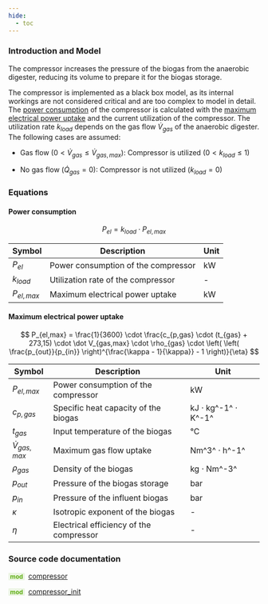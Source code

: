 ```yaml
---
hide:
  - toc
---
```


### Introduction and Model

The compressor increases the pressure of the biogas from the anaerobic digester, reducing its volume to prepare it for the biogas storage.

The compressor is implemented as a black box model, as its internal workings are not considered critical and are too complex to model in detail. The [power consumption](#power-consumption) of the compressor is calculated with the [maximum electrical power uptake](#maximum-electrical-power-uptake) and the current utilization of the compressor. The utilization rate $k_{load}$ depends on the gas flow $\dot V_{gas}$ of the anaerobic digester. The following cases are assumed:

- Gas flow ($0 \lt \dot V_{gas} \le \dot V_{gas,max}$): Compressor is utilized ($0 \lt k_{load} \le 1$)

- No gas flow ($\dot Q_{gas} = 0$): Compressor is not utilized ($k_{load} = 0$)


### Equations

#### Power consumption

$$
P_{el} = k_{load} \cdot P_{el,max}
$$

| Symbol | Description | Unit |
| ------ | ----------- | ---- |
| $P_{el}$ | Power consumption of the compressor | kW |
| $k_{load}$ | Utilization rate of the compressor | - |
| $P_{el,max}$ | Maximum electrical power uptake | kW |


#### Maximum electrical power uptake

$$
P_{el,max} = \frac{1}{3600} \cdot \frac{c_{p,gas} \cdot (t_{gas} + 273,15) \cdot \dot V_{gas,max} \cdot \rho_{gas} \cdot \left( \left( \frac{p_{out}}{p_{in}} \right)^{\frac{\kappa - 1}{\kappa}} - 1 \right)}{\eta}
$$

| Symbol | Description | Unit |
| ------ | ----------- | ---- |
| $P_{el,max}$ | Power consumption of the compressor | kW |
| $c_{p,gas}$ | Specific heat capacity of the biogas  | kJ $\cdot$ kg^-1^ $\cdot$ K^-1^ |
| $t_{gas}$ | Input temperature of the biogas | °C |
| $\dot V_{gas,max}$ | Maximum gas flow uptake | Nm^3^ $\cdot$ h^-1^ |
| $\rho_{gas}$ | Density of the biogas | kg $\cdot$ Nm^-3^ |
| $p_{out}$ | Pressure of the biogas storage | bar |
| $p_{in}$ | Pressure of the influent biogas | bar |
| $\kappa$ | Isotropic exponent of the biogas | - |
| $\eta$ | Electrical efficiency of the compressor | - |


### Source code documentation

<span style=
  "color: #5cad0f;
  font-weight: bold;
  font-size: .85em;
  background-color: #5cad0f1a;
  padding: 0 .3em;
  border-radius: .1rem;
  margin-right: 0.2rem;">
mod</span> [compressor](/reference/bsm2_python/energy_management/compressor)

<span style=
  "color: #5cad0f;
  font-weight: bold;
  font-size: .85em;
  background-color: #5cad0f1a;
  padding: 0 .3em;
  border-radius: .1rem;
  margin-right: 0.2rem;">
mod</span> [compressor_init](/reference/bsm2_python/energy_management/init/compressor_init)
